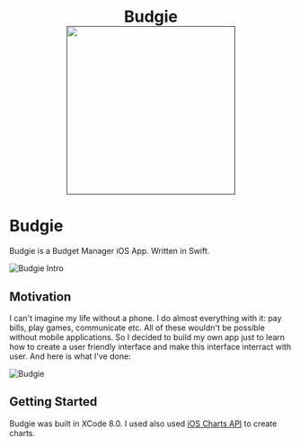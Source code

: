 <h1 align="center">
    <br>
        Budgie
    <br>
        <a href=""><img src="https://github.com/angieshu/Budgie/blob/master/img/budgie_intro.gif" width="300"></a>
    <br>
</h1>

# Budgie

Budgie is a Budget Manager iOS App. Written in Swift.

![Budgie Intro](https://github.com/angieshu/Budgie/blob/master/img/budgie_intro.gif)

## Motivation

I can't imagine my life without a phone. I do almost everything with it: pay bills, play games, communicate etc. All of these wouldn't be possible without mobile applications. So I decided to build my own app just to learn how to create a user friendly interface and make this interface interract with user. 
And here is what I've done: 

![Budgie](https://github.com/angieshu/Budgie/blob/master/img/budgie_screenshots.png)

## 

## Getting Started

Budgie was built in XCode 8.0. I used also used [iOS Charts API](https://github.com/danielgindi/Charts) to create charts.
